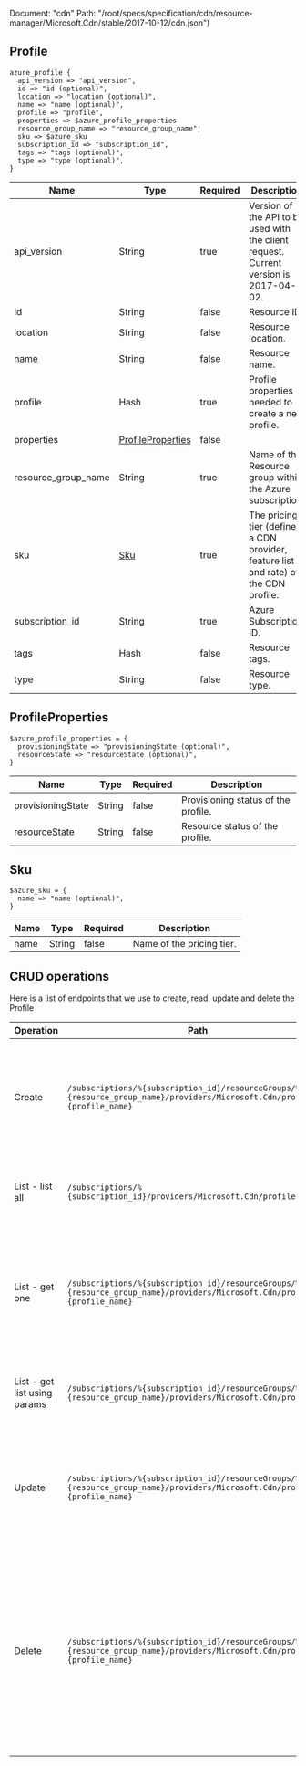 Document: "cdn"
Path: "/root/specs/specification/cdn/resource-manager/Microsoft.Cdn/stable/2017-10-12/cdn.json")

## Profile

```puppet
azure_profile {
  api_version => "api_version",
  id => "id (optional)",
  location => "location (optional)",
  name => "name (optional)",
  profile => "profile",
  properties => $azure_profile_properties
  resource_group_name => "resource_group_name",
  sku => $azure_sku
  subscription_id => "subscription_id",
  tags => "tags (optional)",
  type => "type (optional)",
}
```

| Name        | Type           | Required       | Description       |
| ------------- | ------------- | ------------- | ------------- |
|api_version | String | true | Version of the API to be used with the client request. Current version is 2017-04-02. |
|id | String | false | Resource ID. |
|location | String | false | Resource location. |
|name | String | false | Resource name. |
|profile | Hash | true | Profile properties needed to create a new profile. |
|properties | [ProfileProperties](#profileproperties) | false |  |
|resource_group_name | String | true | Name of the Resource group within the Azure subscription. |
|sku | [Sku](#sku) | true | The pricing tier (defines a CDN provider, feature list and rate) of the CDN profile. |
|subscription_id | String | true | Azure Subscription ID. |
|tags | Hash | false | Resource tags. |
|type | String | false | Resource type. |
        
## ProfileProperties

```puppet
$azure_profile_properties = {
  provisioningState => "provisioningState (optional)",
  resourceState => "resourceState (optional)",
}
```

| Name        | Type           | Required       | Description       |
| ------------- | ------------- | ------------- | ------------- |
|provisioningState | String | false | Provisioning status of the profile. |
|resourceState | String | false | Resource status of the profile. |
        
## Sku

```puppet
$azure_sku = {
  name => "name (optional)",
}
```

| Name        | Type           | Required       | Description       |
| ------------- | ------------- | ------------- | ------------- |
|name | String | false | Name of the pricing tier. |



## CRUD operations

Here is a list of endpoints that we use to create, read, update and delete the Profile

| Operation | Path | Verb | Description | OperationID |
| ------------- | ------------- | ------------- | ------------- | ------------- |
|Create|`/subscriptions/%{subscription_id}/resourceGroups/%{resource_group_name}/providers/Microsoft.Cdn/profiles/%{profile_name}`|Put|Creates a new CDN profile with a profile name under the specified subscription and resource group.|Profiles_Create|
|List - list all|`/subscriptions/%{subscription_id}/providers/Microsoft.Cdn/profiles`|Get|Lists all of the CDN profiles within an Azure subscription.|Profiles_List|
|List - get one|`/subscriptions/%{subscription_id}/resourceGroups/%{resource_group_name}/providers/Microsoft.Cdn/profiles/%{profile_name}`|Get|Gets a CDN profile with the specified profile name under the specified subscription and resource group.|Profiles_Get|
|List - get list using params|`/subscriptions/%{subscription_id}/resourceGroups/%{resource_group_name}/providers/Microsoft.Cdn/profiles`|Get|Lists all of the CDN profiles within a resource group.|Profiles_ListByResourceGroup|
|Update|`/subscriptions/%{subscription_id}/resourceGroups/%{resource_group_name}/providers/Microsoft.Cdn/profiles/%{profile_name}`|Put|Creates a new CDN profile with a profile name under the specified subscription and resource group.|Profiles_Create|
|Delete|`/subscriptions/%{subscription_id}/resourceGroups/%{resource_group_name}/providers/Microsoft.Cdn/profiles/%{profile_name}`|Delete|Deletes an existing CDN profile with the specified parameters. Deleting a profile will result in the deletion of all of the sub-resources including endpoints, origins and custom domains.|Profiles_Delete|